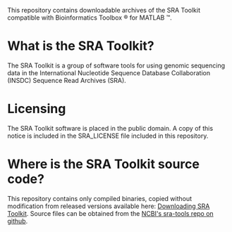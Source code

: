 
This repository contains downloadable archives of the SRA Toolkit compatible with Bioinformatics Toolbox ® for MATLAB ™.

# What is the SRA Toolkit?
The SRA Toolkit is a group of software tools for using genomic sequencing data in the International Nucleotide Sequence Database Collaboration (INSDC) Sequence Read Archives (SRA).
 
# Licensing
The SRA Toolkit software is placed in the public domain. A copy of this notice is included in the SRA_LICENSE file included in this repository.

# Where is the SRA Toolkit source code?
This repository contains only compiled binaries, copied without modification from released versions available here: [Downloading SRA Toolkit](https://github.com/ncbi/sra-tools/wiki/01.-Downloading-SRA-Toolkit). Source files can be obtained from the [NCBI's sra-tools repo on github](https://github.com/ncbi/sra-tools). 
